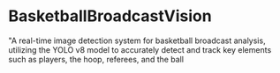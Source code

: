 # BasketballBroadcastVision
"A real-time image detection system for basketball broadcast analysis, utilizing the YOLO v8 model to accurately detect and track key elements such as players, the hoop, referees, and the ball
